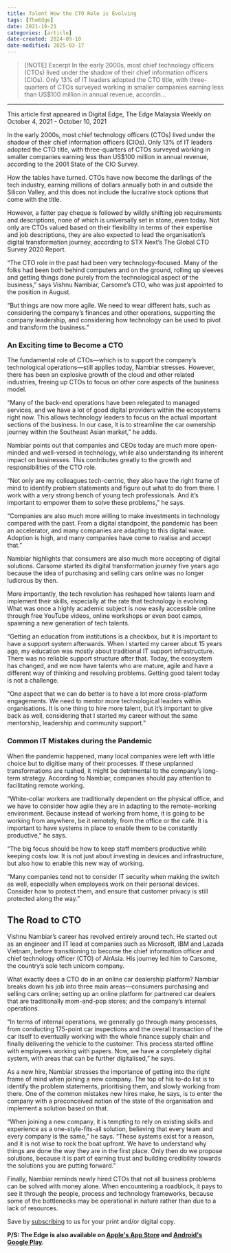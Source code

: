 ```yaml
---
title: Talent How the CTO Role is Evolving
tags: [TheEdge]
date: 2021-10-21
categories: [article]
date-created: 2024-09-10
date-modified: 2025-03-17
---
```


> [!NOTE] Excerpt
> In the early 2000s, most chief technology officers (CTOs) lived under the shadow of their chief information officers (CIOs). Only 13% of IT leaders adopted the CTO title, with three-quarters of CTOs surveyed working in smaller companies earning less than US$100 million in annual revenue, accordin…

---

This article first appeared in Digital Edge, The Edge Malaysia Weekly on October 4, 2021 - October 10, 2021

In the early 2000s, most chief technology officers (CTOs) lived under the shadow of their chief information officers (CIOs). Only 13% of IT leaders adopted the CTO title, with three-quarters of CTOs surveyed working in smaller companies earning less than US$100 million in annual revenue, according to the 2001 State of the CIO Survey.

How the tables have turned. CTOs have now become the darlings of the tech industry, earning millions of dollars annually both in and outside the Silicon Valley, and this does not include the lucrative stock options that come with the title.

However, a fatter pay cheque is followed by wildly shifting job requirements and descriptions, none of which is universally set in stone, even today. Not only are CTOs valued based on their flexibility in terms of their expertise and job descriptions, they are also expected to lead the organisation’s digital transformation journey, according to STX Next’s The Global CTO Survey 2020 Report.

“The CTO role in the past had been very technology-focused. Many of the folks had been both behind computers and on the ground, rolling up sleeves and getting things done purely from the technological aspect of the business,” says Vishnu Nambiar, Carsome’s CTO, who was just appointed to the position in August.

“But things are now more agile. We need to wear different hats, such as considering the company’s finances and other operations, supporting the company leadership, and considering how technology can be used to pivot and transform the business.”

### An Exciting time to Become a CTO

The fundamental role of CTOs—which is to support the company’s technological operations—still applies today, Nambiar stresses. However, there has been an explosive growth of the cloud and other related industries, freeing up CTOs to focus on other core aspects of the business model.

“Many of the back-end operations have been relegated to managed services, and we have a lot of good digital providers within the ecosystems right now. This allows technology leaders to focus on the actual important sections of the business. In our case, it is to streamline the car ownership journey within the Southeast Asian market,” he adds.

Nambiar points out that companies and CEOs today are much more open-minded and well-versed in technology, while also understanding its inherent impact on businesses. This contributes greatly to the growth and responsibilities of the CTO role.

“Not only are my colleagues tech-centric, they also have the right frame of mind to identify problem statements and figure out what to do from there. I work with a very strong bench of young tech professionals. And it’s important to empower them to solve these problems,” he says.

“Companies are also much more willing to make investments in technology compared with the past. From a digital standpoint, the pandemic has been an accelerator, and many companies are adapting to this digital wave. Adoption is high, and many companies have come to realise and accept that.”

Nambiar highlights that consumers are also much more accepting of digital solutions. Carsome started its digital transformation journey five years ago because the idea of purchasing and selling cars online was no longer ludicrous by then.

More importantly, the tech revolution has reshaped how talents learn and implement their skills, especially at the rate that technology is evolving. What was once a highly academic subject is now easily accessible online through free YouTube videos, online workshops or even boot camps, spawning a new generation of tech talents.

“Getting an education from institutions is a checkbox, but it is important to have a support system afterwards. When I started my career about 15 years ago, my education was mostly about traditional IT support infrastructure. There was no reliable support structure after that. Today, the ecosystem has changed, and we now have talents who are mature, agile and have a different way of thinking and resolving problems. Getting good talent today is not a challenge.

“One aspect that we can do better is to have a lot more cross-platform engagements. We need to mentor more technological leaders within organisations. It is one thing to hire more talent, but it’s important to give back as well, considering that I started my career without the same mentorship, leadership and community support.”

### Common IT Mistakes during the Pandemic

When the pandemic happened, many local companies were left with little choice but to digitise many of their processes. If these unplanned transformations are rushed, it might be detrimental to the company’s long-term strategy. According to Nambiar, companies should pay attention to facilitating remote working.

“White-collar workers are traditionally dependent on the physical office, and we have to consider how agile they are in adapting to the remote-working environment. Because instead of working from home, it is going to be working from anywhere, be it remotely, from the office or the café. It is important to have systems in place to enable them to be constantly productive,” he says.

“The big focus should be how to keep staff members productive while keeping costs low. It is not just about investing in devices and infrastructure, but also how to enable this new way of working.

“Many companies tend not to consider IT security when making the switch as well, especially when employees work on their personal devices. Consider how to protect them, and ensure that customer privacy is still protected along the way.”

## The Road to CTO

Vishnu Nambiar’s career has revolved entirely around tech. He started out as an engineer and IT lead at companies such as Microsoft, IBM and Lazada Vietnam, before transitioning to become the chief information officer and chief technology officer (CTO) of AirAsia. His journey led him to Carsome, the country’s sole tech unicorn company.

What exactly does a CTO do in an online car dealership platform? Nambiar breaks down his job into three main areas—consumers purchasing and selling cars online; setting up an online platform for partnered car dealers that are traditionally mom-and-pop stores; and the company’s internal operations.

“In terms of internal operations, we generally go through many processes, from conducting 175-point car inspections and the overall transaction of the car itself to eventually working with the whole finance supply chain and finally delivering the vehicle to the customer. This process started offline with employees working with papers. Now, we have a completely digital system, with areas that can be further digitalised,” he says.

As a new hire, Nambiar stresses the importance of getting into the right frame of mind when joining a new company. The top of his to-do list is to identify the problem statements, prioritising them, and slowly working from there. One of the common mistakes new hires make, he says, is to enter the company with a preconceived notion of the state of the organisation and implement a solution based on that.

“When joining a new company, it is tempting to rely on existing skills and experience as a one-style-fits-all solution, believing that every team and every company is the same,” he says. “These systems exist for a reason, and it is not wise to rock the boat upfront. We have to understand why things are done the way they are in the first place. Only then do we propose solutions, because it is part of earning trust and building credibility towards the solutions you are putting forward.”

Finally, Nambiar reminds newly hired CTOs that not all business problems can be solved with money alone. When encountering a roadblock, it pays to see it through the people, process and technology frameworks, because some of the bottlenecks may be operational in nature rather than due to a lack of resources.

Save by [subscribing](https://subscribe.theedgemalaysia.com/) to us for your print and/or digital copy.

**P/S: The Edge is also available on [Apple's App Store](https://itunes.apple.com/us/app/the-edge-markets/id990567068?ls=1&mt=8) and [Android's Google Play](https://play.google.com/store/apps/details?id=com.bizedge.theedgemarkets.malaysia).**
